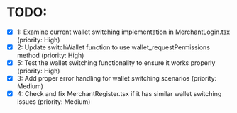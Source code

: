 # TODO:

- [x] 1: Examine current wallet switching implementation in MerchantLogin.tsx (priority: High)
- [x] 2: Update switchWallet function to use wallet_requestPermissions method (priority: High)
- [x] 5: Test the wallet switching functionality to ensure it works properly (priority: High)
- [x] 3: Add proper error handling for wallet switching scenarios (priority: Medium)
- [x] 4: Check and fix MerchantRegister.tsx if it has similar wallet switching issues (priority: Medium)

